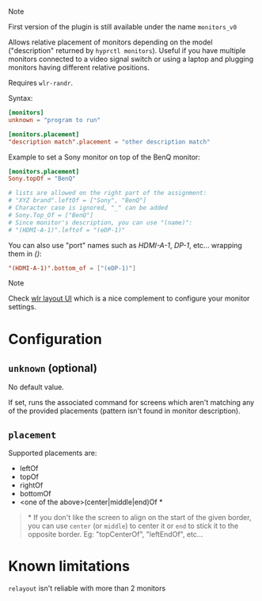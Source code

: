 > [!note]
> First version of the plugin is still available under the name `monitors_v0`

Allows relative placement of monitors depending on the model ("description" returned by `hyprctl monitors`).
Useful if you have multiple monitors connected to a video signal switch or using a laptop and plugging monitors having different relative positions.

Requires `wlr-randr`.

Syntax:

```toml
[monitors]
unknown = "program to run"

[monitors.placement]
"description match".placement = "other description match"
```

Example to set a Sony monitor on top of the BenQ monitor:
```toml
[monitors.placement]
Sony.topOf = "BenQ"

# lists are allowed on the right part of the assignment:
# "XYZ brand".leftOf = ["Sony", "BenQ"]
# Character case is ignored, "_" can be added
# Sony.Top_Of = ["BenQ"]
# Since monitor's description, you can use "(name)":
# "(HDMI-A-1)".leftof = "(eDP-1)"
```

You can also use "port" names such as *HDMI-A-1*, *DP-1*, etc... wrapping them in *()*:
```toml
"(HDMI-A-1)".bottom_of = ["(eDP-1)"]
```

> [!note]
> Check [wlr layout UI](https://github.com/fdev31/wlr-layout-ui) which is a nice complement to configure your monitor settings.

# Configuration

## `unknown` (optional)

No default value.

If set, runs the associated command for screens which aren't matching any of the provided placements (pattern isn't found in monitor description).

## `placement`

Supported placements are:

- leftOf
- topOf
- rightOf
- bottomOf
- \<one of the above>(center|middle|end)Of *

> \* If you don't like the screen to align on the start of the given border, you can use `center` (or `middle`) to center it or `end` to stick it to the opposite border.
> Eg: "topCenterOf", "leftEndOf", etc...


# Known limitations

`relayout` isn't reliable with more than 2 monitors
